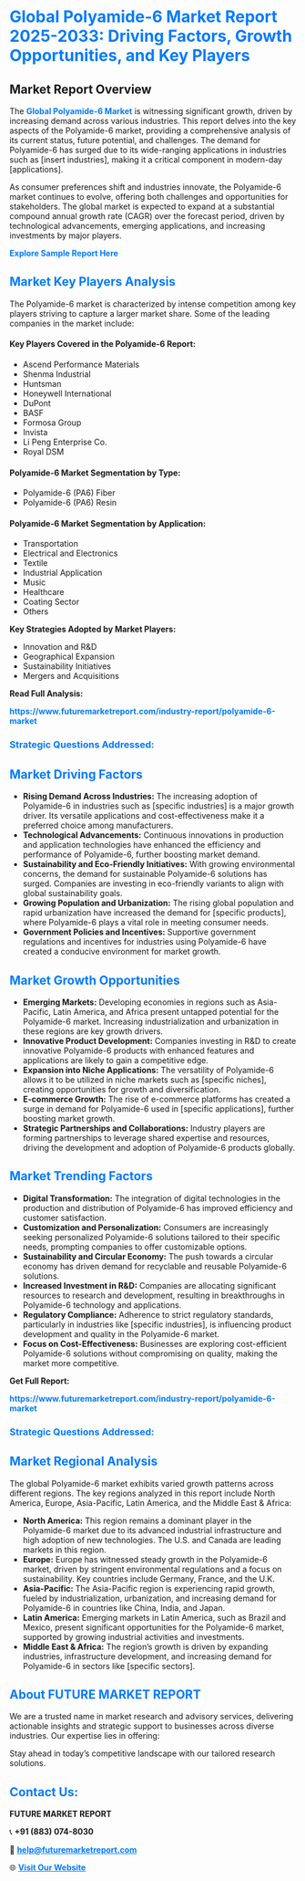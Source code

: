 <h1 style="color: #007BFF;">Global Polyamide-6 Market Report 2025-2033: Driving Factors, Growth Opportunities, and Key Players</h1>

<section id="overview">
<h2>Market Report Overview</h2>
<p>The <a href="https://www.futuremarketreport.com/industry-report/polyamide-6-market" style="color: #007BFF; text-decoration: none;"><strong>Global Polyamide-6 Market</strong></a> is witnessing significant growth, driven by increasing demand across various industries. This report delves into the key aspects of the Polyamide-6 market, providing a comprehensive analysis of its current status, future potential, and challenges. The demand for Polyamide-6 has surged due to its wide-ranging applications in industries such as [insert industries], making it a critical component in modern-day [applications].</p>
<p>As consumer preferences shift and industries innovate, the Polyamide-6 market continues to evolve, offering both challenges and opportunities for stakeholders. The global market is expected to expand at a substantial compound annual growth rate (CAGR) over the forecast period, driven by technological advancements, emerging applications, and increasing investments by major players.</p>
</section>

<section id="overview">
<p><a href="https://www.futuremarketreport.com/request-sample/reportId=87998" style="color: #007BFF; text-decoration: none;"><strong>Explore Sample Report Here</strong></a></p>
</section>

<section id="key-players">
<h2 style="color: #007BFF;">Market Key Players Analysis</h2>
<p>The Polyamide-6 market is characterized by intense competition among key players striving to capture a larger market share. Some of the leading companies in the market include:</p>
<h4>Key Players Covered in the Polyamide-6 Report:</h4>
<ul><li>Ascend Performance Materials</li><li>Shenma Industrial</li><li>Huntsman</li><li>Honeywell International</li><li>DuPont</li><li>BASF</li><li>Formosa Group</li><li>Invista</li><li>Li Peng Enterprise Co.</li><li>Royal DSM</li></ul>
<h4>Polyamide-6 Market Segmentation by Type:</h4>
<ul><li>Polyamide-6 (PA6) Fiber</li><li>Polyamide-6 (PA6) Resin</li></ul>

<h4>Polyamide-6 Market Segmentation by Application:</h4>
<ul><li>Transportation</li><li>Electrical and Electronics</li><li>Textile</li><li>Industrial Application</li><li>Music</li><li>Healthcare</li><li>Coating Sector</li><li>Others</li></ul>
<p><strong>Key Strategies Adopted by Market Players:</strong></p>
<ul>
<li>Innovation and R&D</li>
<li>Geographical Expansion</li>
<li>Sustainability Initiatives</li>
<li>Mergers and Acquisitions</li>
</ul>
</section>

<section>
<p><strong>Read Full Analysis: </strong></p><a href="https://www.futuremarketreport.com/industry-report/polyamide-6-market" style="color: #007BFF; text-decoration: none;"><strong>https://www.futuremarketreport.com/industry-report/polyamide-6-market</strong></a>
<h3 style="color: #007BFF;">Strategic Questions Addressed:</h3>
</section>

<section id="driving-factors">
<h2 style="color: #007BFF;">Market Driving Factors</h2>
<ul>
<li><strong>Rising Demand Across Industries:</strong> The increasing adoption of Polyamide-6 in industries such as [specific industries] is a major growth driver. Its versatile applications and cost-effectiveness make it a preferred choice among manufacturers.</li>
<li><strong>Technological Advancements:</strong> Continuous innovations in production and application technologies have enhanced the efficiency and performance of Polyamide-6, further boosting market demand.</li>
<li><strong>Sustainability and Eco-Friendly Initiatives:</strong> With growing environmental concerns, the demand for sustainable Polyamide-6 solutions has surged. Companies are investing in eco-friendly variants to align with global sustainability goals.</li>
<li><strong>Growing Population and Urbanization:</strong> The rising global population and rapid urbanization have increased the demand for [specific products], where Polyamide-6 plays a vital role in meeting consumer needs.</li>
<li><strong>Government Policies and Incentives:</strong> Supportive government regulations and incentives for industries using Polyamide-6 have created a conducive environment for market growth.</li>
</ul>
</section>

<section id="growth-opportunities">
<h2 style="color: #007BFF;">Market Growth Opportunities</h2>
<ul>
<li><strong>Emerging Markets:</strong> Developing economies in regions such as Asia-Pacific, Latin America, and Africa present untapped potential for the Polyamide-6 market. Increasing industrialization and urbanization in these regions are key growth drivers.</li>
<li><strong>Innovative Product Development:</strong> Companies investing in R&D to create innovative Polyamide-6 products with enhanced features and applications are likely to gain a competitive edge.</li>
<li><strong>Expansion into Niche Applications:</strong> The versatility of Polyamide-6 allows it to be utilized in niche markets such as [specific niches], creating opportunities for growth and diversification.</li>
<li><strong>E-commerce Growth:</strong> The rise of e-commerce platforms has created a surge in demand for Polyamide-6 used in [specific applications], further boosting market growth.</li>
<li><strong>Strategic Partnerships and Collaborations:</strong> Industry players are forming partnerships to leverage shared expertise and resources, driving the development and adoption of Polyamide-6 products globally.</li>
</ul>
</section>

<section id="trending-factors">
<h2 style="color: #007BFF;">Market Trending Factors</h2>
<ul>
<li><strong>Digital Transformation:</strong> The integration of digital technologies in the production and distribution of Polyamide-6 has improved efficiency and customer satisfaction.</li>
<li><strong>Customization and Personalization:</strong> Consumers are increasingly seeking personalized Polyamide-6 solutions tailored to their specific needs, prompting companies to offer customizable options.</li>
<li><strong>Sustainability and Circular Economy:</strong> The push towards a circular economy has driven demand for recyclable and reusable Polyamide-6 solutions.</li>
<li><strong>Increased Investment in R&D:</strong> Companies are allocating significant resources to research and development, resulting in breakthroughs in Polyamide-6 technology and applications.</li>
<li><strong>Regulatory Compliance:</strong> Adherence to strict regulatory standards, particularly in industries like [specific industries], is influencing product development and quality in the Polyamide-6 market.</li>
<li><strong>Focus on Cost-Effectiveness:</strong> Businesses are exploring cost-efficient Polyamide-6 solutions without compromising on quality, making the market more competitive.</li>
</ul>
</section>

<section>
<p><strong>Get Full Report: </strong></p><a href="https://www.futuremarketreport.com/industry-report/polyamide-6-market" style="color: #007BFF; text-decoration: none;"><strong>https://www.futuremarketreport.com/industry-report/polyamide-6-market</strong></a>
<h3 style="color: #007BFF;">Strategic Questions Addressed:</h3>
</section>


<section id="regional-analysis">
<h2 style="color: #007BFF;">Market Regional Analysis</h2>
<p>The global Polyamide-6 market exhibits varied growth patterns across different regions. The key regions analyzed in this report include North America, Europe, Asia-Pacific, Latin America, and the Middle East & Africa:</p>
<ul>
<li><strong>North America:</strong> This region remains a dominant player in the Polyamide-6 market due to its advanced industrial infrastructure and high adoption of new technologies. The U.S. and Canada are leading markets in this region.</li>
<li><strong>Europe:</strong> Europe has witnessed steady growth in the Polyamide-6 market, driven by stringent environmental regulations and a focus on sustainability. Key countries include Germany, France, and the U.K.</li>
<li><strong>Asia-Pacific:</strong> The Asia-Pacific region is experiencing rapid growth, fueled by industrialization, urbanization, and increasing demand for Polyamide-6 in countries like China, India, and Japan.</li>
<li><strong>Latin America:</strong> Emerging markets in Latin America, such as Brazil and Mexico, present significant opportunities for the Polyamide-6 market, supported by growing industrial activities and investments.</li>
<li><strong>Middle East & Africa:</strong> The region’s growth is driven by expanding industries, infrastructure development, and increasing demand for Polyamide-6 in sectors like [specific sectors].</li>
</ul>
</section>

<footer>
<h2 style="color: #007BFF;">About FUTURE MARKET REPORT</h2>
<p>We are a trusted name in market research and advisory services, delivering actionable insights and strategic support to businesses across diverse industries. Our expertise lies in offering:</p>

<p>Stay ahead in today’s competitive landscape with our tailored research solutions.</p>

<h2 style="color: #007BFF;">Contact Us:</h2>
<p><strong>FUTURE MARKET REPORT</strong></p>
<p>📞 <strong>+91 (883) 074-8030</strong></p>
<p>📧 <strong><a href="mailto:help@futuremarketreport.com" style="color: #007BFF;">help@futuremarketreport.com</a></strong></p>
<p>🌐 <strong><a href="https://www.futuremarketreport.com/" style="color: #007BFF;">Visit Our Website</a></strong></p>
</footer>